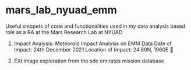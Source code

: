 # mars_lab_nyuad_emm
Useful snippets of code and functionalities used in my data analysis based role as a RA at the Mars Research Lab at NYUAD

1. Impact Analysis: Meteoroid Impact Analysis on EMM Data 
Date of Impact: 24th December 2021 
Location of Impact: 24.80N, 1960E 

2. EXI Image exploration from the sdc emirates mission database


